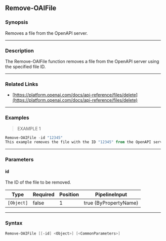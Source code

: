 Remove-OAIFile
--------------

### Synopsis
Removes a file from the OpenAPI server.

---

### Description

The Remove-OAIFile function removes a file from the OpenAPI server using the specified file ID.

---

### Related Links
* [https://platform.openai.com/docs/api-reference/files/delete](https://platform.openai.com/docs/api-reference/files/delete)

---

### Examples
> EXAMPLE 1

```PowerShell
Remove-OAIFile -id "12345"
This example removes the file with the ID "12345" from the OpenAPI server.
```

---

### Parameters
#### **id**
The ID of the file to be removed.

|Type      |Required|Position|PipelineInput        |
|----------|--------|--------|---------------------|
|`[Object]`|false   |1       |true (ByPropertyName)|

---

### Syntax
```PowerShell
Remove-OAIFile [[-id] <Object>] [<CommonParameters>]
```
